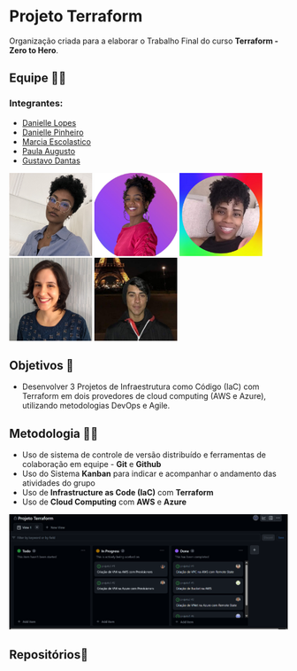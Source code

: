 # Projeto Terraform
Organização criada para a elaborar o Trabalho Final do curso **Terraform - Zero to Hero**.
## Equipe 🙋‍♀️
### Integrantes:
- [Danielle Lopes](https://github.com/danilopeslima)
- [Danielle Pinheiro](https://github.com/DaniellePinheiro)
- [Marcia Escolastico](https://github.com/MEscola)
- [Paula Augusto](https://github.com/pcamposaugusto)
- [Gustavo Dantas](https://github.com/Gustavo-Dantas22)

<div>
  <img src="https://github.com/Projeto-Terraform/.github/blob/main/daniL-photo.png" height="150" width="150">
  <img src="https://github.com/Projeto-Terraform/.github/blob/main/daniP-photo.png" height="150" width="150">
  <img src="https://github.com/Projeto-Terraform/.github/blob/main/marcia-photo.png" height="150" width="150">
  <img src="https://github.com/Projeto-Terraform/.github/blob/main/paula-photo.jpg" height="150" width="150">
  <img src="https://github.com/Projeto-Terraform/.github/blob/main/gustavo-photo.png" height="150" width="150">
</div>

## Objetivos 🎯
- Desenvolver 3 Projetos de Infraestrutura como Código (IaC) com Terraform em dois provedores de cloud computing (AWS e Azure), utilizando metodologias DevOps e Agile.

## Metodologia 👩‍💻
- Uso de sistema de controle de versão distribuído e ferramentas de colaboração em equipe - **Git** e **Github**  
- Uso do Sistema **Kanban** para indicar e acompanhar o andamento das atividades do grupo
- Uso de **Infrastructure as Code (IaC)** com **Terraform**
- Uso de **Cloud Computing** com **AWS** e **Azure** 
  
<img src="https://github.com/Projeto-Terraform/.github/blob/main/kanban.png">

## Repositórios📝

